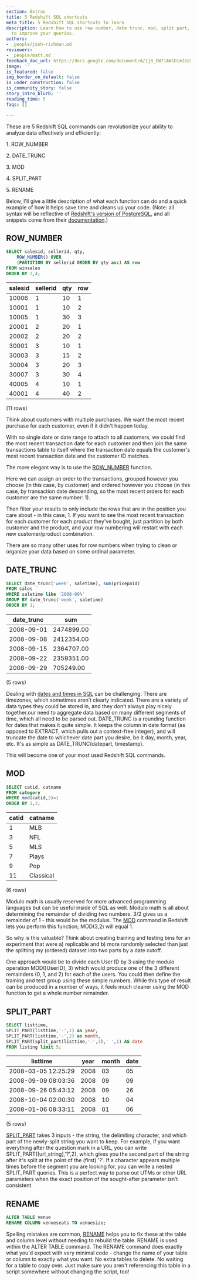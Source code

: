 ```yaml
---
section: Extras
title: 5 Redshift SQL shortcuts
meta_title: 5 Redshift SQL shortcuts to learn
description: Learn how to use row number, date trunc, mod, split part, and rename
  to improve your queries.
authors:
- _people/josh-richman.md
reviewers:
- _people/matt.md
feedback_doc_url: https://docs.google.com/document/d/1j8_EWT1AWsDimIGeXCXAZQBw7_3Y2Ur-fTKUY65nU4w/edit?usp=sharing
image: ''
is_featured: false
img_border_on_default: false
is_under_construction: false
is_community_story: false
story_intro_blurb: ''
reading_time: 5
faqs: []

---
```

These are 5 Redshift SQL commands can revolutionize your ability to analyze data effectively and efficiently:

1\. ROW_NUMBER

2\. DATE_TRUNC

3\. MOD

4\. SPLIT_PART

5\. RENAME

Below, I'll give a little description of what each function can do and a quick example of how it helps save time and cleans up your code. (Note: all syntax will be reflective of [Redshift's version of PostgreSQL](http://docs.aws.amazon.com/redshift/latest/dg/cm_chap_SQLCommandRef.html), and all snippets come from their [documentation](http://docs.aws.amazon.com/redshift/latest/dg/redshift-dg.pdf#r_Examples_of_WF_ROW_NUMBER_WF).)

## ROW_NUMBER

```sql
SELECT salesid, sellerid, qty,
	ROW_NUMBER() OVER 
    (PARTITION BY sellerid ORDER BY qty asc) AS row
FROM winsales
ORDER BY 2,4;
```

| salesid | sellerid | qty | row |
| --- | --- | --- | --- |
| 10006 | 1 | 10 | 1 |
| 10001 | 1 | 10 | 2 |
| 10005 | 1 | 30 | 3 |
| 20001 | 2 | 20 | 1 |
| 20002 | 2 | 20 | 2 |
| 30001 | 3 | 10 | 1 |
| 30003 | 3 | 15 | 2 |
| 30004 | 3 | 20 | 3 |
| 30007 | 3 | 30 | 4 |
| 40005 | 4 | 10 | 1 |
| 40001 | 4 | 40 | 2 |

(11 rows)

Think about customers with multiple purchases. We want the most recent purchase for each customer, even if it didn't happen today.

With no single date or date range to attach to all customers, we could find the most recent transaction date for each customer and then join the same transactions table to itself where the transaction date equals the customer's most recent transaction date and the customer ID matches.

The more elegant way is to use the [ROW_NUMBER](http://docs.aws.amazon.com/redshift/latest/dg/r_WF_ROW_NUMBER.html) function.

Here we can assign an order to the transactions, grouped however you choose (in this case, by customer) and ordered however you choose (in this case, by transaction date descending, so the most recent orders for each customer are the same number: 1).

Then filter your results to only include the rows that are in the position you care about - in this case, 1. If you want to see the most recent transaction for each customer for each product they've bought, just partition by both customer and the product, and your row numbering will restart with each new customer/product combination.

There are so many other uses for row numbers when trying to clean or organize your data based on some ordinal parameter.

## DATE_TRUNC

```sql
SELECT date_trunc('week', saletime), sum(pricepaid)
FROM sales
WHERE saletime like '2008-09%'
GROUP BY date_trunc('week', saletime)
ORDER BY 1;
```

| date_trunc | sum |
| --- | --- |
| 2008-09-01 | 2474899.00 |
| 2008-09-08 | 2412354.00 |
| 2008-09-15 | 2364707.00 |
| 2008-09-22 | 2359351.00 |
| 2008-09-29 | 705249.00 |

(5 rows)

Dealing with [dates and times in SQL](https://dataschool.com/learn-sql/dates/) can be challenging. There are timezones, which sometimes aren’t clearly indicated. There are a variety of data types they could be stored in, and they don’t always play nicely together.our need to aggregate data based on many different segments of time, which all need to be parsed out. DATE_TRUNC is a rounding function for dates that makes it quite simple. It keeps the column in date format (as opposed to EXTRACT, which pulls out a context-free integer), and will truncate the date to whichever date part you desire, be it day, month, year, etc. It's as simple as DATE_TRUNC(datepart, timestamp).

This will become one of your most used Redshift SQL commands.

## MOD

```sql
SELECT catid, catname
FROM category
WHERE mod(catid,2)=1
ORDER BY 1,2;
```

| catid | catname |
| --- | --- |
| 1 | MLB |
| 3 | NFL |
| 5 | MLS |
| 7 | Plays |
| 9 | Pop |
| 11 | Classical |

(6 rows)

Modulo math is usually reserved for more advanced programming languages but can be useful inside of SQL as well. Modulo math is all about determining the remainder of dividing two numbers. 3/2 gives us a remainder of 1 - this would be the modulus. The [MOD](http://docs.aws.amazon.com/redshift/latest/dg/r_MOD.html) command in Redshift lets you perform this function; MOD(3,2) will equal 1.

So why is this valuable? Think about creating training and testing bins for an experiment that were a) replicable and b) more randomly selected than just the splitting my (ordered) dataset into two parts by a date cutoff.

One approach would be to divide each User ID by 3 using the modulo operation MOD(\[UserID\], 3) which would produce one of the 3 different remainders (0, 1, and 2) for each of the users. You could then define the training and test group using these simple numbers. While this type of result can be produced in a number of ways, it feels much cleaner using the MOD function to get a whole number remainder.

## SPLIT_PART

```sql
SELECT listtime,
SPLIT_PART(listtime,'-',1) as year,
SPLIT_PART(listtime,'-',2) as month,
SPLIT_PART(split_part(listtime,'-',3),' ',1) AS date
FROM listing limit 5;
```

| listtime | year | month | date |
| --- | --- | --- | --- |
| 2008-03-05 12:25:29 | 2008 | 03 | 05 |
| 2008-09-09 08:03:36 | 2008 | 09 | 09 |
| 2008-09-26 05:43:12 | 2008 | 09 | 26 |
| 2008-10-04 02:00:30 | 2008 | 10 | 04 |
| 2008-01-06 08:33:11 | 2008 | 01 | 06 |

(5 rows)

[SPLIT_PART](http://docs.aws.amazon.com/redshift/latest/dg/SPLIT_PART.html) takes 3 inputs - the string, the delimiting character, and which part of the newly-split string you want to keep. For example, if you want everything after the question mark in a URL, you can write SPLIT_PART(\[url_string\],'?',2), which gives you the second part of the string after it's split at the point of the (first) '?'. If a character appears multiple times before the segment you are looking for, you can write a nested SPLIT_PART queries. This is a perfect way to parse out UTMs or other URL parameters when the exact position of the sought-after parameter isn’t consistent

## RENAME

```sql
ALTER TABLE venue
RENAME COLUMN venueseats TO venuesize;
```

Spelling mistakes are common, [RENAME](http://docs.aws.amazon.com/redshift/latest/dg/r_ALTER_TABLE_examples_basic.html) helps you to fix these at the table and column level without needing to rebuild the table. RENAME is used within the ALTER TABLE command. The RENAME command does exactly what you'd expect with very minimal code - change the name of your table or column to exactly what you want. No extra tables to delete. No waiting for a table to copy over. Just make sure you aren't referencing this table in a script somewhere without changing the script, too!
